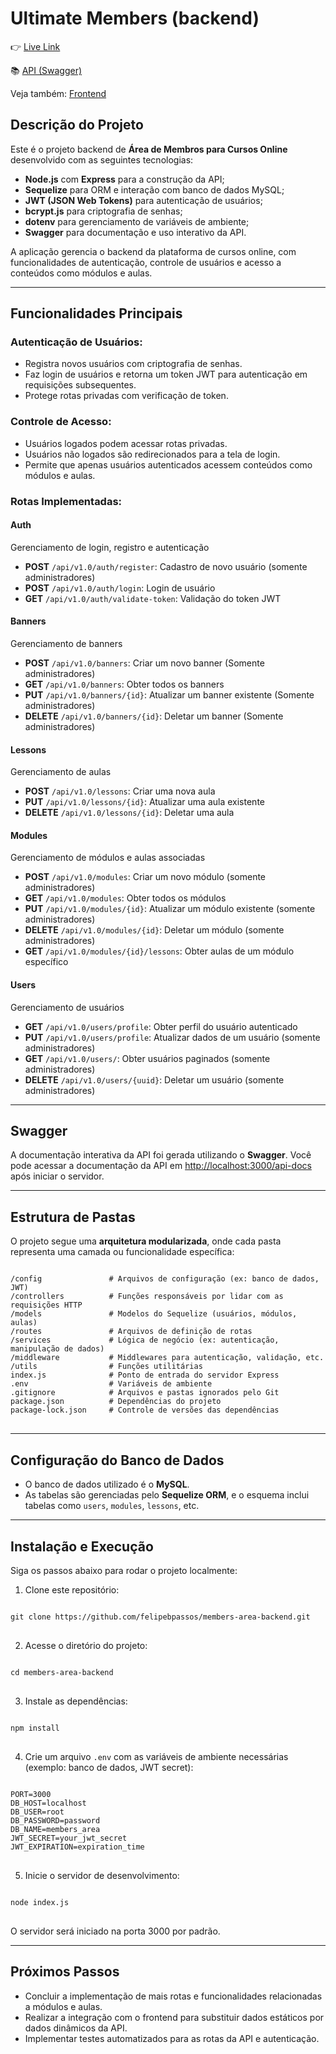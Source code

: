 # Ultimate Members (backend)

👉 [Live Link](https://github.com/felipebpassos/members-area-react-ts-tailwind)

📚 [API (Swagger)](https://github.com/felipebpassos/members-area-react-ts-tailwind)

Veja também: [Frontend](https://github.com/felipebpassos/members-area-react-ts-tailwind)

## Descrição do Projeto

Este é o projeto backend de **Área de Membros para Cursos Online** desenvolvido com as seguintes tecnologias:
- **Node.js** com **Express** para a construção da API;
- **Sequelize** para ORM e interação com banco de dados MySQL;
- **JWT (JSON Web Tokens)** para autenticação de usuários;
- **bcrypt.js** para criptografia de senhas;
- **dotenv** para gerenciamento de variáveis de ambiente;
- **Swagger** para documentação e uso interativo da API.

A aplicação gerencia o backend da plataforma de cursos online, com funcionalidades de autenticação, controle de usuários e acesso a conteúdos como módulos e aulas.

---

## Funcionalidades Principais

### Autenticação de Usuários:
- Registra novos usuários com criptografia de senhas.
- Faz login de usuários e retorna um token JWT para autenticação em requisições subsequentes.
- Protege rotas privadas com verificação de token.

### Controle de Acesso:
- Usuários logados podem acessar rotas privadas.
- Usuários não logados são redirecionados para a tela de login.
- Permite que apenas usuários autenticados acessem conteúdos como módulos e aulas.

### Rotas Implementadas:

#### Auth
Gerenciamento de login, registro e autenticação

- **POST** `/api/v1.0/auth/register`: Cadastro de novo usuário (somente administradores)
- **POST** `/api/v1.0/auth/login`: Login de usuário
- **GET** `/api/v1.0/auth/validate-token`: Validação do token JWT

#### Banners
Gerenciamento de banners

- **POST** `/api/v1.0/banners`: Criar um novo banner (Somente administradores)
- **GET** `/api/v1.0/banners`: Obter todos os banners
- **PUT** `/api/v1.0/banners/{id}`: Atualizar um banner existente (Somente administradores)
- **DELETE** `/api/v1.0/banners/{id}`: Deletar um banner (Somente administradores)

#### Lessons
Gerenciamento de aulas

- **POST** `/api/v1.0/lessons`: Criar uma nova aula
- **PUT** `/api/v1.0/lessons/{id}`: Atualizar uma aula existente
- **DELETE** `/api/v1.0/lessons/{id}`: Deletar uma aula

#### Modules
Gerenciamento de módulos e aulas associadas

- **POST** `/api/v1.0/modules`: Criar um novo módulo (somente administradores)
- **GET** `/api/v1.0/modules`: Obter todos os módulos
- **PUT** `/api/v1.0/modules/{id}`: Atualizar um módulo existente (somente administradores)
- **DELETE** `/api/v1.0/modules/{id}`: Deletar um módulo (somente administradores)
- **GET** `/api/v1.0/modules/{id}/lessons`: Obter aulas de um módulo específico

#### Users
Gerenciamento de usuários

- **GET** `/api/v1.0/users/profile`: Obter perfil do usuário autenticado
- **PUT** `/api/v1.0/users/profile`: Atualizar dados de um usuário (somente administradores)
- **GET** `/api/v1.0/users/`: Obter usuários paginados (somente administradores)
- **DELETE** `/api/v1.0/users/{uuid}`: Deletar um usuário (somente administradores)

---

## Swagger

A documentação interativa da API foi gerada utilizando o **Swagger**. Você pode acessar a documentação da API em [http://localhost:3000/api-docs](http://localhost:3000/api-docs) após iniciar o servidor.

---

## Estrutura de Pastas

O projeto segue uma **arquitetura modularizada**, onde cada pasta representa uma camada ou funcionalidade específica:

<pre>
<code>
/config               # Arquivos de configuração (ex: banco de dados, JWT)
/controllers          # Funções responsáveis por lidar com as requisições HTTP
/models               # Modelos do Sequelize (usuários, módulos, aulas)
/routes               # Arquivos de definição de rotas
/services             # Lógica de negócio (ex: autenticação, manipulação de dados)
/middleware           # Middlewares para autenticação, validação, etc.
/utils                # Funções utilitárias
index.js              # Ponto de entrada do servidor Express
.env                  # Variáveis de ambiente
.gitignore            # Arquivos e pastas ignorados pelo Git
package.json          # Dependências do projeto
package-lock.json     # Controle de versões das dependências
</code>
</pre>

---

## Configuração do Banco de Dados

- O banco de dados utilizado é o **MySQL**.
- As tabelas são gerenciadas pelo **Sequelize ORM**, e o esquema inclui tabelas como `users`, `modules`, `lessons`, etc.

---

## Instalação e Execução

Siga os passos abaixo para rodar o projeto localmente:

1. Clone este repositório:

<pre>
<code>
git clone https://github.com/felipebpassos/members-area-backend.git
</code>
</pre>

2. Acesse o diretório do projeto:

<pre>
<code>
cd members-area-backend
</code>
</pre>

3. Instale as dependências:

<pre>
<code>
npm install
</code>
</pre>

4. Crie um arquivo `.env` com as variáveis de ambiente necessárias (exemplo: banco de dados, JWT secret):

<pre>
<code>
PORT=3000
DB_HOST=localhost
DB_USER=root
DB_PASSWORD=password
DB_NAME=members_area
JWT_SECRET=your_jwt_secret
JWT_EXPIRATION=expiration_time
</code>
</pre>

5. Inicie o servidor de desenvolvimento:

<pre>
<code>
node index.js
</code>
</pre>

O servidor será iniciado na porta 3000 por padrão.

---

## Próximos Passos

- Concluir a implementação de mais rotas e funcionalidades relacionadas a módulos e aulas.
- Realizar a integração com o frontend para substituir dados estáticos por dados dinâmicos da API.
- Implementar testes automatizados para as rotas da API e autenticação.
